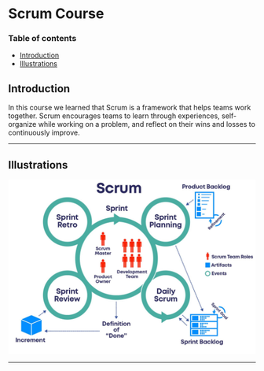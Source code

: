 # Scrum Course
### Table of contents
* [Introduction](#introduction) 
* [Illustrations](#illustrations)

## Introduction
In this course we learned that Scrum is a framework that helps teams work together. Scrum encourages teams to learn through experiences, self-organize while working on a problem, and reflect on their wins and losses to continuously improve.

**************************************
## Illustrations

![](images/1.jpg)
**************************************
